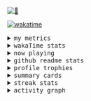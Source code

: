 [![🐙](https://hits.seeyoufarm.com/api/count/incr/badge.svg?url=https%3A%2F%2Fgithub.com%2Fktnkk%2Fhit-counter&count_bg=%23070707&title_bg=%23070707&icon=&icon_color=%23E7E7E7&title=visitors&edge_flat=true)](https://hits.seeyoufarm.com)

[![wakatime](https://wakatime.com/badge/user/43ee8060-219a-4cc8-b7a0-9a681ab5a8a7.svg)](https://wakatime.com/@43ee8060-219a-4cc8-b7a0-9a681ab5a8a7)

<details>
  <summary> <samp>my metrics</samp></summary>
  
  <br>
  
 ![🐳](https://github.com/kkhys/kkhys/blob/main/github-metrics.svg)
  
  ***
</details>

<details>
  <summary> <samp>wakaTime stats</samp></summary>
  
  <br>
  
<!--START_SECTION:waka-->
![Code Time](http://img.shields.io/badge/Code%20Time-1%2C756%20hrs%2056%20mins-blue)

**🐱 My GitHub Data** 

> 📦 4.9 MB Used in GitHub's Storage 
 > 
> 🏆 1,064 Contributions in the Year 2023
 > 
> 💼 Opted to Hire
 > 
> 📜 9 Public Repositories 
 > 
> 🔑 22 Private Repositories 
 > 
**I'm an Early 🐤** 

```text
🌞 Morning                4345 commits        ██████████░░░░░░░░░░░░░░░   38.44 % 
🌆 Daytime                2419 commits        █████░░░░░░░░░░░░░░░░░░░░   21.40 % 
🌃 Evening                3406 commits        ████████░░░░░░░░░░░░░░░░░   30.13 % 
🌙 Night                  1133 commits        ███░░░░░░░░░░░░░░░░░░░░░░   10.02 % 
```
📅 **I'm Most Productive on Monday** 

```text
Monday                   1935 commits        ████░░░░░░░░░░░░░░░░░░░░░   17.12 % 
Tuesday                  1716 commits        ████░░░░░░░░░░░░░░░░░░░░░   15.18 % 
Wednesday                1703 commits        ████░░░░░░░░░░░░░░░░░░░░░   15.07 % 
Thursday                 1578 commits        ███░░░░░░░░░░░░░░░░░░░░░░   13.96 % 
Friday                   1597 commits        ████░░░░░░░░░░░░░░░░░░░░░   14.13 % 
Saturday                 1358 commits        ███░░░░░░░░░░░░░░░░░░░░░░   12.01 % 
Sunday                   1416 commits        ███░░░░░░░░░░░░░░░░░░░░░░   12.53 % 
```


📊 **This Week I Spent My Time On** 

```text
🕑︎ Time Zone: Asia/Tokyo

💬 Programming Languages: 
Other                    32 hrs 58 mins      ███████████████████░░░░░░   74.96 % 
Java                     5 hrs 7 mins        ███░░░░░░░░░░░░░░░░░░░░░░   11.65 % 
TypeScript               1 hr 51 mins        █░░░░░░░░░░░░░░░░░░░░░░░░   04.22 % 
HTML                     56 mins             █░░░░░░░░░░░░░░░░░░░░░░░░   02.15 % 
Play2                    47 mins             ░░░░░░░░░░░░░░░░░░░░░░░░░   01.80 % 

🔥 Editors: 
Chrome                   32 hrs 58 mins      ███████████████████░░░░░░   74.94 % 
IntelliJ                 8 hrs 22 mins       █████░░░░░░░░░░░░░░░░░░░░   19.04 % 
WebStorm                 2 hrs 34 mins       █░░░░░░░░░░░░░░░░░░░░░░░░   05.85 % 
DataGrip                 4 mins              ░░░░░░░░░░░░░░░░░░░░░░░░░   00.18 % 

💻 Operating System: 
Mac                      43 hrs 59 mins      █████████████████████████   100.00 % 
```


 Last Updated on 2023/10/25 18:39:05 UTC
<!--END_SECTION:waka-->
  
  ***
</details>


<details>
  <summary> <samp>now playing</samp></summary>
  
  <br>
 
 [![🐟](https://spotify-github-profile.vercel.app/api/view?uid=31ryofms4dnv7mrohhepo4c4zgqu&cover_image=true&theme=default&show_offline=false&background_color=121212&bar_color=53b14f&bar_color_cover=false)](https://open.spotify.com/user/31ryofms4dnv7mrohhepo4c4zgqu)
  
  ***
</details>

<details>
  <summary> <samp>github readme stats</samp></summary>
  
  <br>
  
 <p align="left"> 
  <img alt="🐠" src="https://github-readme-stats.vercel.app/api?username=kkhys&count_private=true&show_icons=true&theme=dark&include_all_commits=true" />
  <img alt="🐟" src="https://github-readme-stats.vercel.app/api/top-langs/?username=kkhys&layout=compact&theme=dark&langs_count=10&hide=HTML,CSS,SCSS" />
</p>
  
  ***
</details>

<details>
  <summary> <samp>profile trophies</samp></summary>
  
  <br>
  
  [![🐬](https://github-profile-trophy.vercel.app/?username=kkhys&rank=SECRET,SSS,SS,S,AAA,AA,A&theme=darkhub&row=1&margin-w=10&no-bg=true)](https://github.com/ryo-ma/github-profile-trophy)
  
  ***
</details>

<details>
  <summary> <samp>summary cards</samp></summary>
  
  <br>
  
  ![🐋](https://github-profile-summary-cards.vercel.app/api/cards/profile-details?username=kkhys&theme=github_dark)
  ![🦑](https://github-profile-summary-cards.vercel.app/api/cards/repos-per-language?username=kkhys&theme=github_dark)
  ![🦭](https://github-profile-summary-cards.vercel.app/api/cards/most-commit-language?username=kkhys&theme=github_dark)
  ![🦀](https://github-profile-summary-cards.vercel.app/api/cards/stats?username=kkhys&theme=github_dark)
  ![🦈](https://github-profile-summary-cards.vercel.app/api/cards/productive-time?username=kkhys&theme=github_dark)
  
  ***
</details>

<details>
  <summary> <samp>streak stats</samp></summary>
  
  <br>
  
  [![🐠](http://github-readme-streak-stats.herokuapp.com?user=kkhys&theme=dark)](https://git.io/streak-stats)
  
  ***
</details>

<details>
  <summary> <samp>activity graph</samp></summary>
  
  <br>
  
  [![🐡](https://github-readme-activity-graph.cyclic.app/graph?username=kkhys&theme=xcode)](https://github.com/ashutosh00710/github-readme-activity-graph)
  
  ***
</details>
